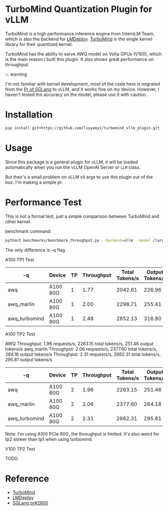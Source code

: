 # TurboMind Quantization Plugin for vLLM

TurboMind is a high performance inference engine from InternLM Team, which is also the backend for [LMDeploy](https://github.com/InternLM/lmdeploy). [TurboMind](https://github.com/InternLM/turbomind) is the single kernel library for their quantized kernel. 

TurboMind has the ability to serve AWQ model on Volta GPUs (V100), which is the main reason I built this plugin. It also shows great performance on throughput.


::: warning

I'm not familiar with kernel development, most of the code here is migrated from the [Pr of SGLang](https://github.com/sgl-project/sglang/pull/2900) to vLLM, and it works fine on my device.
However, I haven't tested the accuracy on the model, please use it with caution.


# Installation

```bash
pip install git+https://github.com/liuyanyi/turbomind_vllm_plugin.git
```

# Usage

Since this package is a general plugin for vLLM, it will be loaded automatically when you run the vLLM OpenAI Server or `LLM` class.

But their's a small problem on vLLM cli args to use this plugin out of the box. I'm making a simple pr.

# Performance Test

This is not a formal test, just a simple comparison between TurboMind and other kernel.


benchmark command:
```bash
python3 benchmarks/benchmark_throughput.py --backend=vllm --model /large-storage/model/Qwen2.5/qwen/qwq-32b-awq/ -q {} --input-len 1024 --output-len 128 --num-prompts=250
```
The only difference is -q flag

A100 TP1 Test

| -q            | Device   | TP  | Throughput | Total Tokens/s | Output Tokens/s |
| ------------- | -------- | --- | ---------- | -------------- | --------------- |
| awq           | A100 80G | 1   | 1.77       | 2042.61        | 226.96          |
| awq_marlin    | A100 80G | 1   | 2.00       | 2298.71        | 255.41          |
| awq_turbomind | A100 80G | 1   | 2.48       | 2852.13        | 316.90          |

A100 TP2 Test

AWQ Throughput: 1.96 requests/s, 2263.15 total tokens/s, 251.46 output tokens/s
awq_marlin Throughput: 2.06 requests/s, 2377.60 total tokens/s, 264.18 output tokens/s
Throughput: 2.31 requests/s, 2662.31 total tokens/s, 295.81 output tokens/s

| -q            | Device   | TP  | Throughput | Total Tokens/s | Output Tokens/s |
| ------------- | -------- | --- | ---------- | -------------- | --------------- |
| awq           | A100 80G | 2   | 1.96       | 2263.15        | 251.46          |
| awq_marlin    | A100 80G | 2   | 2.06       | 2377.60        | 264.18          |
| awq_turbomind | A100 80G | 2   | 2.31       | 2662.31        | 295.81          |

Note: I'm using A100 PCIe 80G, the throughput is limited. It's also weird for tp2 slower than tp1 when using turbomind.

V100 TP2 Test

TODO


# Reference

- [TurboMind](https://github.com/InternLM/turbomind)
- [LMDeploy](https://github.com/InternLM/lmdeploy)
- [SGLang pr#2900](https://github.com/sgl-project/sglang/pull/2900)
